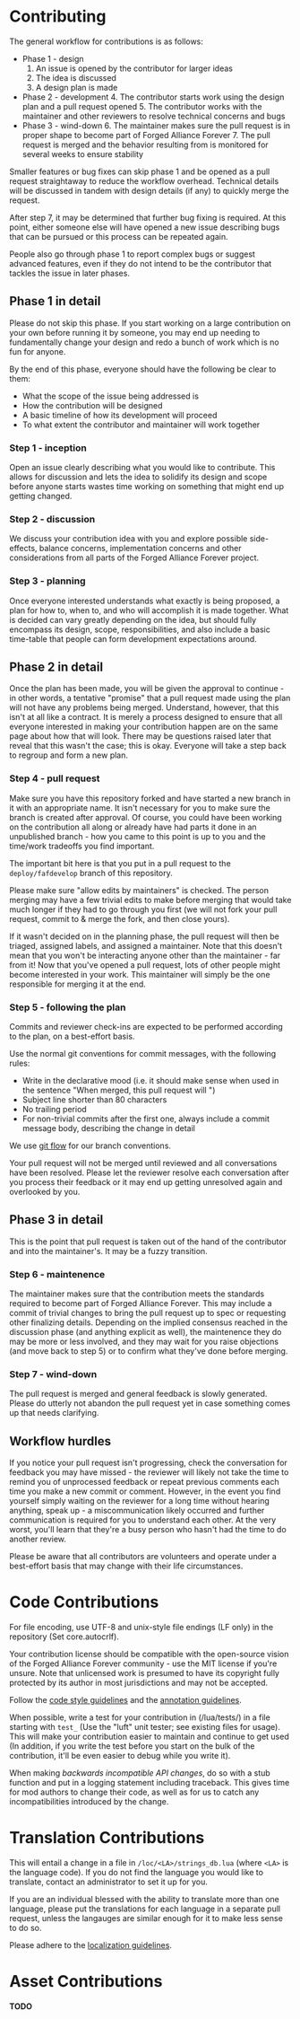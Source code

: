 # Contributing

The general workflow for contributions is as follows:
- Phase 1 - design
  1. An issue is opened by the contributor for larger ideas
  2. The idea is discussed
  3. A design plan is made
- Phase 2 - development
  4. The contributor starts work using the design plan and a pull request opened
  5. The contributor works with the maintainer and other reviewers to resolve technical concerns and bugs
- Phase 3 - wind-down
  6. The maintainer makes sure the pull request is in proper shape to become part of Forged Alliance Forever
  7. The pull request is merged and the behavior resulting from is monitored for several weeks to ensure stability

Smaller features or bug fixes can skip phase 1 and be opened as a pull request straightaway to reduce the workflow overhead.
Technical details will be discussed in tandem with design details (if any) to quickly merge the request.

After step 7, it may be determined that further bug fixing is required.
At this point, either someone else will have opened a new issue describing bugs that can be pursued or this process can be repeated again.

People also go through phase 1 to report complex bugs or suggest advanced features, even if they do not intend to be the contributor that tackles the issue in later phases.

## Phase 1 in detail

Please do not skip this phase.
If you start working on a large contribution on your own before running it by someone, you may end up needing to fundamentally change your design and redo a bunch of work which is no fun for anyone.

By the end of this phase, everyone should have the following be clear to them:
- What the scope of the issue being addressed is
- How the contribution will be designed
- A basic timeline of how its development will proceed
- To what extent the contributor and maintainer will work together

### Step 1 - inception

Open an issue clearly describing what you would like to contribute.
This allows for discussion and lets the idea to solidify its design and scope before anyone starts wastes time working on something that might end up getting changed.

### Step 2 - discussion

We discuss your contribution idea with you and explore possible side-effects, balance concerns, implementation concerns and other considerations from all parts of the Forged Alliance Forever project.

### Step 3 - planning

Once everyone interested understands what exactly is being proposed, a plan for how to, when to, and who will accomplish it is made together.
What is decided can vary greatly depending on the idea, but should fully encompass its design, scope, responsibilities, and also include a basic time-table that people can form development expectations around.

## Phase 2 in detail

Once the plan has been made, you will be given the approval to continue - in other words, a tentative "promise" that a pull request made using the plan will not have any problems being merged.
Understand, however, that this isn't at all like a contract.
It is merely a process designed to ensure that all everyone interested in making your contribution happen are on the same page about how that will look.
There may be questions raised later that reveal that this wasn't the case; this is okay.
Everyone will take a step back to regroup and form a new plan.

### Step 4 - pull request

Make sure you have this repository forked and have started a new branch in it with an appropriate name.
It isn't necessary for you to make sure the branch is created after approval.
Of course, you could have been working on the contribution all along or already have had parts it done in an unpublished branch - how you came to this point is up to you and the time/work tradeoffs you find important.

The important bit here is that you put in a pull request to the `deploy/fafdevelop` branch of this repository.

Please make sure "allow edits by maintainers" is checked.
The person merging may have a few trivial edits to make before merging that would take much longer if they had to go through you first (we will not fork your pull request, commit to & merge the fork, and then close yours).

If it wasn't decided on in the planning phase, the pull request will then be triaged, assigned labels, and assigned a maintainer.
Note that this doesn't mean that you won't be interacting anyone other than the maintainer - far from it!
Now that you've opened a pull request, lots of other people might become interested in your work.
This maintainer will simply be the one responsible for merging it at the end.

### Step 5 - following the plan

Commits and reviewer check-ins are expected to be performed according to the plan, on a best-effort basis.

Use the normal git conventions for commit messages, with the following rules:
  - Write in the declarative mood (i.e. it should make sense when used in the sentence "When merged, this pull request will <message>")
  - Subject line shorter than 80 characters
  - No trailing period
  - For non-trivial commits after the first one, always include a commit message body, describing the change in detail

We use [git flow](http://nvie.com/posts/a-successful-git-branching-model/) for our branch conventions.

Your pull request will not be merged until reviewed and all conversations have been resolved.
Please let the reviewer resolve each conversation after you process their feedback or it may end up getting unresolved again and overlooked by you.

## Phase 3 in detail

This is the point that pull request is taken out of the hand of the contributor and into the maintainer's.
It may be a fuzzy transition.

### Step 6 - maintenence

The maintainer makes sure that the contribution meets the standards required to become part of Forged Alliance Forever.
This may include a commit of trivial changes to bring the pull request up to spec or requesting other finalizing details.
Depending on the implied consensus reached in the discussion phase (and anything explicit as well), the maintenence they do may be more or less involved, and they may wait for you raise objections (and move back to step 5) or to confirm what they've done before merging.

### Step 7 - wind-down

The pull request is merged and general feedback is slowly generated.
Please do utterly not abandon the pull request yet in case something comes up that needs clarifying.

## Workflow hurdles

If you notice your pull request isn't progressing, check the conversation for feedback you may have missed - the reviewer will likely not take the time to remind you of unprocessed feedback or repeat previous comments each time you make a new commit or comment.
However, in the event you find yourself simply waiting on the reviewer for a long time without hearing anything, speak up - a miscommunication likely occurred and further communication is required for you to understand each other.
At the very worst, you'll learn that they're a busy person who hasn't had the time to do another review.

Please be aware that all contributors are volunteers and operate under a best-effort basis that may change with their life circumstances.

# Code Contributions

For file encoding, use UTF-8 and unix-style file endings (LF only) in the repository (Set core.autocrlf).

Your contribution license should be compatible with the open-source vision of the Forged Alliance Forever community - use the MIT license if you're unsure.
Note that unlicensed work is presumed to have its copyright fully protected by its author in most jurisdictions and may not be accepted.

Follow the [code style guidelines](codestyle.md) and the [annotation guidelines](annotation.md).

When possible, write a test for your contribution in (/lua/tests/) in a file starting with `test_` (Use the "luft" unit tester; see existing files for usage).
This will make your contribution easier to maintain and continue to get used (In addition, if you write the test before you start on the bulk of the contribution, it'll be even easier to debug while you write it).

When making *backwards incompatible API changes*, do so with a stub function and put in a logging statement including traceback.
This gives time for mod authors to change their code, as well as for us to catch any incompatibilities introduced by the change.

# Translation Contributions

This will entail a change in a file in `/loc/<LA>/strings_db.lua` (where `<LA>` is the language code).
If you do not find the language you would like to translate, contact an administrator to set it up for you.

If you are an individual blessed with the ability to translate more than one language, please put the translations for each language in a separate pull request, unless the langauges are similar enough for it to make less sense to do so.

Please adhere to the [localization guidelines](loc/guidelines.md).

# Asset Contributions

**TODO**
